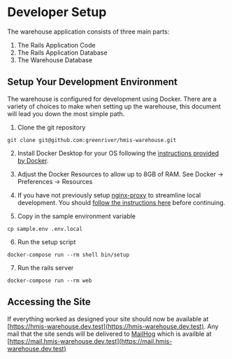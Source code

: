 # Developer Setup
The warehouse application consists of three main parts:
1. The Rails Application Code
2. The Rails Application Database
3. The Warehouse Database

## Setup Your Development Environment
The warehouse is configured for development using Docker.  There are a variety of choices to make when setting up the warehouse, this document will lead you down the most simple path.

1. Clone the git repository
```
git clone git@github.com:greenriver/hmis-warehouse.git
```
2. Install Docker Desktop for your OS following the [instructions provided by Docker](https://www.docker.com/get-started).

3. Adjust the Docker Resources to allow up to 8GB of RAM.  See Docker -> Preferences -> Resources

4. If you have not previously setup [nginx-proxy](https://github.com/jwilder/nginx-proxy) to streamline local development. You should [follow the instructions here](developer-networking.md) before continuing.

5. Copy in the sample environment variable
```
cp sample.env .env.local
```

6. Run the setup script
```
docker-compose run --rm shell bin/setup
```

7. Run the rails server
```
docker-compose run --rm web
```

## Accessing the Site

If everything worked as designed your site should now be available at [https://hmis-warehouse.dev.test](https://hmis-warehouse.dev.test).  Any mail that the site sends will be delivered to [MailHog](https://github.com/mailhog/MailHog) which is availble at [https://mail.hmis-warehouse.dev.test](https://mail.hmis-warehouse.dev.test)

